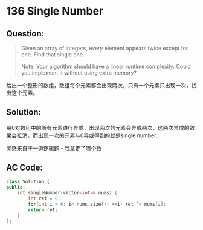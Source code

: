 # 136 Single Number

## Question:

> Given an array of integers, every element appears twice except for one. Find that single one.
> 
> Note:
> Your algorithm should have a linear runtime complexity. Could you implement it without using extra memory?

给出一个整形的数组，数组每个元素都会出现两次，只有一个元素只出现一次，找出这个元素。

## Solution:

用0对数组中的所有元素进行异或，出现两次的元素会异或两次，这两次异或的效果会抵消，而出现一次的元素与0异或得到的就是single number.

灵感来自于[一道逻辑题 - 我拿走了哪个数](http://www.cnblogs.com/baiyanhuang/archive/2010/06/23/1763981.html)

## AC Code:

``` c++
class Solution {
public:
    int singleNumber(vector<int>& nums) {
        int ret = 0;
        for(int i = 0; i< nums.size(); ++i) ret ^= nums[i];
        return ret;
    }
};
```
